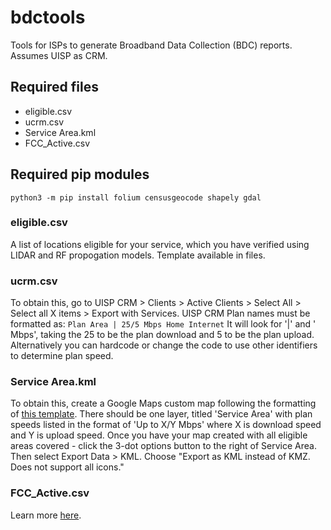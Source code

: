 # bdctools
Tools for ISPs to generate Broadband Data Collection (BDC) reports. Assumes UISP as CRM.

## Required files
- eligible.csv
- ucrm.csv
- Service Area.kml
- FCC_Active.csv

## Required pip modules
```python3 -m pip install folium censusgeocode shapely gdal```

### eligible.csv
A list of locations eligible for your service, which you have verified using LIDAR and RF propogation models. Template available in files.

### ucrm.csv
To obtain this, go to UISP CRM > Clients > Active Clients > Select All > Select all X items > Export with Services. UISP CRM Plan names must be formatted as:
```Plan Area | 25/5 Mbps Home Internet```
It will look for '|' and ' Mbps', taking the 25 to be the plan download and 5 to be the plan upload. Alternatively you can hardcode or change the code to use other identifiers to determine plan speed.

### Service Area.kml
To obtain this, create a Google Maps custom map following the formatting of [this template](https://www.google.com/maps/d/u/0/edit?mid=1-468H_snEfzXTjrnuyBU2OQs0Odaf8E&usp=sharing). There should be one layer, titled 'Service Area' with plan speeds listed in the format of 'Up to X/Y Mbps' where X is download speed and Y is upload speed. Once you have your map created with all eligible areas covered - click the 3-dot options button to the right of Service Area. Then select Export Data > KML. Choose "Export as KML instead of KMZ. Does not support all icons."

### FCC_Active.csv
Learn more [here](https://help.bdc.fcc.gov/hc/en-us/articles/5377509232283-How-Fixed-Broadband-Service-Providers-Can-Access-the-Location-Fabric).
